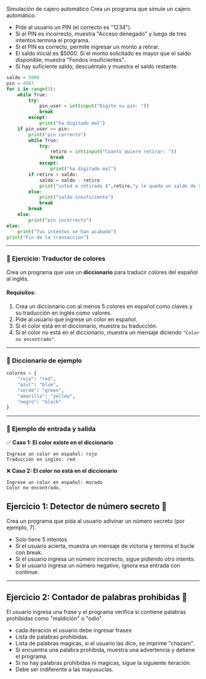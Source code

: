 Simulación de cajero automático
Crea un programa que simule un cajero automático:

- Pide al usuario un PIN (el correcto es "1234").
- Si el PIN es incorrecto, muestra "Acceso denegado" y luego de tres intentos termina el programa.
- Si el PIN es correcto, permite ingresar un monto a retirar.
- El saldo inicial es $5000. Si el monto solicitado es mayor que el saldo disponible, muestra "Fondos insuficientes".
- Si hay suficiente saldo, descuéntalo y muestra el saldo restante.

```python
saldo = 5000
pin = 4567
for i in range(3):
    while True:
        try:
            pin_user = int(input("Digite su pin: "))
            break
        except:
            print("ha digitado mal")
    if pin_user == pin:
        print("pin correcto")
        while True:
            try:
                retiro = int(input("Cuanto quiere retirar: "))
                break
            except:
                print("ha digitado mal")
        if retiro < saldo:
            saldo = saldo - retiro
            print("usted a retirado $",retiro,"y le queda un saldo de $",saldo)
        else:
            print("saldo insuficiente")
            break
        break
    else:
        print("pin incorrecto")
else:
    print("Tus intentos se han acabado")
print("Fin de la transacción")
```
---
### **📌 Ejercicio: Traductor de colores**  
Crea un programa que use un **diccionario** para traducir colores del español al inglés.  

#### **Requisitos:**  
1. Crea un diccionario con al menos 5 colores en español como claves y su traducción en inglés como valores.  
2. Pide al usuario que ingrese un color en español.  
3. Si el color está en el diccionario, muestra su traducción.  
4. Si el color no está en el diccionario, muestra un mensaje diciendo `"Color no encontrado"`.  

---

### **🔹 Diccionario de ejemplo**
```python
colores = {
    "rojo": "red",
    "azul": "blue",
    "verde": "green",
    "amarillo": "yellow",
    "negro": "black"
}
```

---

### **🔹 Ejemplo de entrada y salida**  

✅ **Caso 1: El color existe en el diccionario**  
```
Ingrese un color en español: rojo
Traducción en inglés: red
```

❌ **Caso 2: El color no está en el diccionario**  
```
Ingrese un color en español: morado
Color no encontrado.
```


## Ejercicio 1: Detector de número secreto 🔢
Crea un programa que pida al usuario adivinar un número secreto (por ejemplo, 7).
- Solo tiene 5 intentos
- Si el usuario acierta, muestra un mensaje de victoria y termina el bucle con break.
- Si el usuario ingresa un número incorrecto, sigue pidiendo otro intento.
- Si el usuario ingresa un número negativo, ignora esa entrada con continue.

---

## Ejercicio 2: Contador de palabras prohibidas 🚫
El usuario ingresa una frase y el programa verifica si contiene palabras prohibidas como "maldición" o "odio".
- cada iteración el usuario debe ingresar frases
- Lista de palabras prohibidas.
- Lista de palabras magicas, si el usuario las dice, se imprime "chazam".
- Si encuentra una palabra prohibida, muestra una advertencia y detiene el programa.
- Si no hay palabras prohibidas ni magicas, sigue la siguiente iteración.
- Debe ser indiferente a las mayusuclas.

